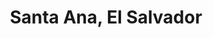 ---
title: Santa Ana, El Salvador
url: /santa-ana-el-salvador/
latitude: 13.992
longitude: -89.558
---